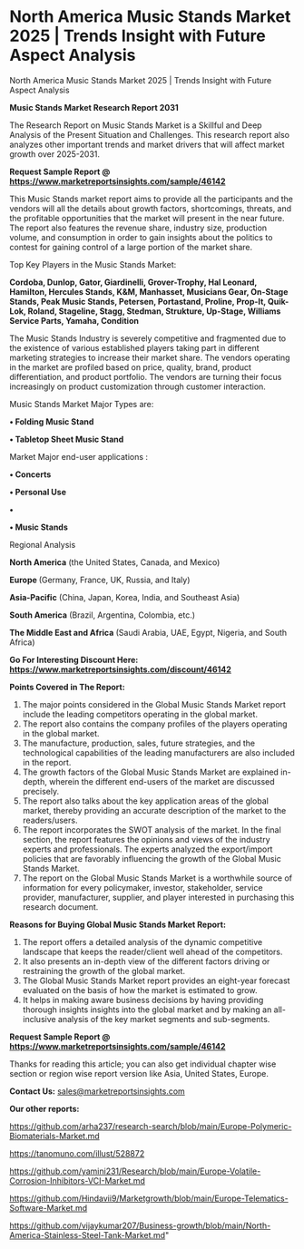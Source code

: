 # North America Music Stands Market 2025 | Trends Insight with Future Aspect Analysis
North America Music Stands Market 2025 | Trends Insight with Future Aspect Analysis

<strong>Music Stands Market Research Report 2031</strong>

The Research Report on Music Stands Market is a Skillful and Deep Analysis of the Present Situation and Challenges. This research report also analyzes other important trends and market drivers that will affect market growth over 2025-2031.

<strong>Request Sample Report @ <a href=https://www.marketreportsinsights.com/sample/46142>https://www.marketreportsinsights.com/sample/46142</a></strong>

This Music Stands market report aims to provide all the participants and the vendors will all the details about growth factors, shortcomings, threats, and the profitable opportunities that the market will present in the near future. The report also features the revenue share, industry size, production volume, and consumption in order to gain insights about the politics to contest for gaining control of a large portion of the market share.

Top Key Players in the Music Stands Market:

<strong>Cordoba, Dunlop, Gator, Giardinelli, Grover-Trophy, Hal Leonard, Hamilton, Hercules Stands, K&M, Manhasset, Musicians Gear, On-Stage Stands, Peak Music Stands, Petersen, Portastand, Proline, Prop-It, Quik-Lok, Roland, Stageline, Stagg, Stedman, Strukture, Up-Stage, Williams Service Parts, Yamaha, Condition</strong>

The Music Stands Industry is severely competitive and fragmented due to the existence of various established players taking part in different marketing strategies to increase their market share. The vendors operating in the market are profiled based on price, quality, brand, product differentiation, and product portfolio. The vendors are turning their focus increasingly on product customization through customer interaction.

Music Stands Market Major Types are:

<strong>•  Folding Music Stand

•  Tabletop Sheet Music Stand</strong>

Market Major end-user applications :

<strong>•  Concerts

•  Personal Use

•  

•  Music Stands</strong>

Regional Analysis

</u><strong><b>North America</b></strong> (the United States, Canada, and Mexico)

<strong><b>Europe </b></strong>(Germany, France, UK, Russia, and Italy)

<strong><b>Asia-Pacific</b></strong> (China, Japan, Korea, India, and Southeast Asia)

<strong><b>South America</b></strong> (Brazil, Argentina, Colombia, etc.)

<strong><b>The Middle East and Africa</b></strong> (Saudi Arabia, UAE, Egypt, Nigeria, and South Africa)

<strong>Go For Interesting Discount Here: <a href=https://www.marketreportsinsights.com/discount/46142>https://www.marketreportsinsights.com/discount/46142</a></strong>

<strong>Points Covered in The Report:</strong>
<ol>
  <li>The major points considered in the Global Music Stands Market report include the leading competitors operating in the global market.</li>
  <li>The report also contains the company profiles of the players operating in the global market.</li>
  <li>The manufacture, production, sales, future strategies, and the technological capabilities of the leading manufacturers are also included in the report.</li>
  <li>The growth factors of the Global Music Stands Market are explained in-depth, wherein the different end-users of the market are discussed precisely.</li>
  <li>The report also talks about the key application areas of the global market, thereby providing an accurate description of the market to the readers/users.</li>
  <li>The report incorporates the SWOT analysis of the market. In the final section, the report features the opinions and views of the industry experts and professionals. The experts analyzed the export/import policies that are favorably influencing the growth of the Global Music Stands Market.</li>
  <li>The report on the Global Music Stands Market is a worthwhile source of information for every policymaker, investor, stakeholder, service provider, manufacturer, supplier, and player interested in purchasing this research document.</li>
</ol>
<strong>Reasons for Buying Global Music Stands Market Report:</strong>

<ol>
  <li>The report offers a detailed analysis of the dynamic competitive landscape that keeps the reader/client well ahead of the competitors.</li>
  <li>It also presents an in-depth view of the different factors driving or restraining the growth of the global market.</li>
  <li>The Global Music Stands Market report provides an eight-year forecast evaluated on the basis of how the market is estimated to grow.</li>
  <li>It helps in making aware business decisions by having providing thorough insights insights into the global market and by making an all-inclusive analysis of the key market segments and sub-segments.</li>
</ol>
<strong>Request Sample Report @ <a href=https://www.marketreportsinsights.com/sample/46142>https://www.marketreportsinsights.com/sample/46142</a></strong>


Thanks for reading this article; you can also get individual chapter wise section or region wise report version like Asia, United States, Europe.

<strong>Contact Us:</strong>
sales@marketreportsinsights.com

<strong>Our other reports:</strong>

<a href=https://github.com/arha237/research-search/blob/main/Europe-Polymeric-Biomaterials-Market.md>https://github.com/arha237/research-search/blob/main/Europe-Polymeric-Biomaterials-Market.md</a>

<a href=https://tanomuno.com/illust/528872>https://tanomuno.com/illust/528872</a>

<a href=https://github.com/yamini231/Research/blob/main/Europe-Volatile-Corrosion-Inhibitors-VCI-Market.md>https://github.com/yamini231/Research/blob/main/Europe-Volatile-Corrosion-Inhibitors-VCI-Market.md</a>

<a href=https://github.com/Hindavii9/Marketgrowth/blob/main/Europe-Telematics-Software-Market.md>https://github.com/Hindavii9/Marketgrowth/blob/main/Europe-Telematics-Software-Market.md</a>

<a href=https://github.com/vijaykumar207/Business-growth/blob/main/North-America-Stainless-Steel-Tank-Market.md>https://github.com/vijaykumar207/Business-growth/blob/main/North-America-Stainless-Steel-Tank-Market.md</a>"
